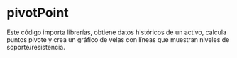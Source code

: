 # pivotPoint
Este código importa librerías, obtiene datos históricos de un activo, calcula puntos pivote y crea un gráfico de velas con líneas que muestran niveles de soporte/resistencia.
